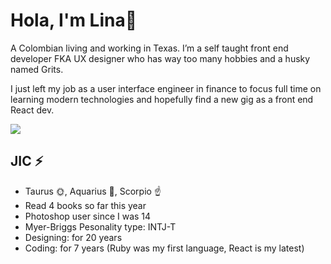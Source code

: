 # Hola, I'm Lina👋

<!--
**linazoo/linazoo** is a ✨ _special_ ✨ repository because its `README.md` (this file) appears on your GitHub profile.-->

A Colombian living and working in Texas. I’m a self taught front end developer FKA UX designer who has way too many hobbies and a husky named Grits. 

I just left my job as a user interface engineer in finance to focus full time on learning modern technologies and hopefully find a new gig as a front end React dev. 


![](https://img.buzzfeed.com/buzzfeed-static/static/2014-04/tmp/webdr02/3/11/a72d277fcc18112018e393946827bf97-12.jpg)
## JIC ⚡
- Taurus 🌞, Aquarius 🌚, Scorpio ☝
- Read 4 books so far this year
- Photoshop user since I was 14
- Myer-Briggs Pesonality type: INTJ-T 
- Designing: for 20 years
- Coding: for 7 years (Ruby was my first language, React is my latest)




